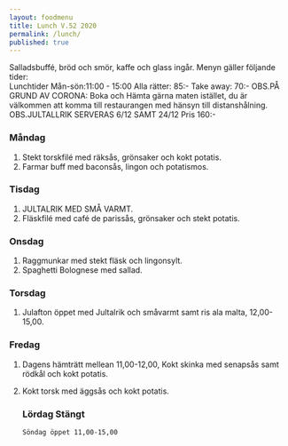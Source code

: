 ```yaml
---
layout: foodmenu
title: Lunch V.52 2020
permalink: /lunch/
published: true
---
```

Salladsbuffé, bröd och smör, kaffe och glass ingår.
Menyn gäller följande tider:  
Lunchtider  Mån-sön:11:00 - 15:00
Alla rätter: 85:- Take away: 70:-
OBS.PÅ GRUND AV CORONA: Boka och Hämta gärna maten istället, du är välkommen att komma till restaurangen med hänsyn till distanshålning.
     OBS.JULTALLRIK SERVERAS 6/12 SAMT 24/12 Pris 160:-
                           
### Måndag
1. Stekt torskfilé med räksås, grönsaker och kokt potatis.
2. Farmar buff med baconsås, lingon och potatismos.

### Tisdag
1. JULTALRIK MED SMÅ VARMT.
2. Fläskfilé med café de parissås, grönsaker och stekt potatis.

### Onsdag
1. Raggmunkar med stekt fläsk och lingonsylt.
2. Spaghetti Bolognese med sallad.

### Torsdag
1. Julafton öppet med Jultalrik och småvarmt samt ris ala malta, 12,00-15,00. 

### Fredag
1. Dagens hämträtt mellean 11,00-12,00, Kokt skinka med senapsås samt rödkål och kokt potatis.
2. Kokt torsk med äggsås och kokt potatis.

   ### Lördag Stängt
       Söndag öppet 11,00-15,00
    

   
    
   
     
